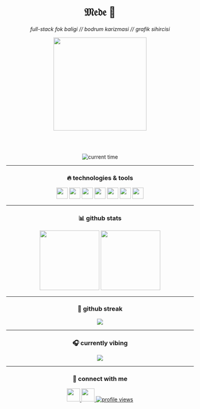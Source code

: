 <div align="center">

  <h1>𝔐𝔢𝔡𝔢 👋</h1>
  <p><em>full-stack fok baligi // bodrum karizmasi // grafik sihircisi</em></p>

  <img src="https://c.tenor.com/xXoE4grj88kAAAAC/tenor.gif" height="250" />

  <br /><br />

  <img src="https://readme-time.vercel.app/api?timezone=Europe/Istanbul&style=default&fontSize=24" alt="current time" />

</div>

---

<div align="center">

### 🔥 technologies & tools

<img src="https://cdn.jsdelivr.net/gh/devicons/devicon/icons/javascript/javascript-original.svg" height="30" />
<img src="https://cdn.jsdelivr.net/gh/devicons/devicon/icons/typescript/typescript-original.svg" height="30" />
<img src="https://cdn.jsdelivr.net/gh/devicons/devicon/icons/react/react-original.svg" height="30" />
<img src="https://cdn.jsdelivr.net/gh/devicons/devicon/icons/html5/html5-original.svg" height="30" />
<img src="https://cdn.jsdelivr.net/gh/devicons/devicon/icons/css3/css3-original.svg" height="30" />
<img src="https://cdn.jsdelivr.net/gh/devicons/devicon/icons/python/python-original.svg" height="30" />
<img src="https://cdn.jsdelivr.net/gh/devicons/devicon/icons/csharp/csharp-original.svg" height="30" />

</div>

---

<div align="center">

### 📊 github stats

<img src="https://github-readme-stats.vercel.app/api?username=metesahankurt&show_icons=true&theme=radical" height="160" />
<img src="https://github-readme-stats.vercel.app/api/top-langs/?username=metesahankurt&layout=compact&theme=radical" height="160"/>

</div>

---

<div align="center">

### 🔁 github streak

<img src="https://github-readme-streak-stats.herokuapp.com?user=metesahankurt&theme=dark&background=000000" />

</div>

---

<div align="center">

### 🎧 currently vibing

<a href="https://open.spotify.com/user/31rqmp7fb2bt42rzdhjk6qxvn4mq">
  <img src="https://spotify-recently-played-readme.vercel.app/api?user=31rqmp7fb2bt42rzdhjk6qxvn4mq&count=5&unique=false" />
</a>

</div>

---

<div align="center">

### 🔗 connect with me

<a href="https://www.instagram.com/metesahankurt" target="_blank">
  <img src="https://img.shields.io/static/v1?message=Instagram&logo=instagram&label=&color=E4405F&logoColor=white&labelColor=&style=for-the-badge" height="35" />
</a>
<a href="https://www.linkedin.com/in/metesahankurt" target="_blank">
  <img src="https://img.shields.io/static/v1?message=LinkedIn&logo=linkedin&label=&color=0077B5&logoColor=white&labelColor=&style=for-the-badge" height="35" />
</a>
<a href="https://komarev.com/ghpvc/?username=metesahankurt&style=flat-square&color=blue" target="_blank">
  <img src="https://komarev.com/ghpvc/?username=metesahankurt&style=flat-square&color=blue" alt="profile views"/>
</a>

</div>

